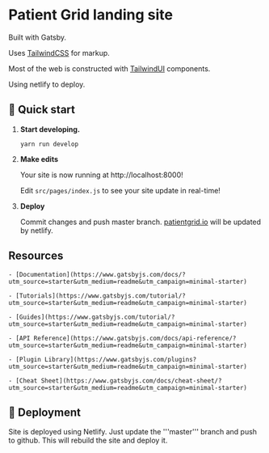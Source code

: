 # Patient Grid landing site

Built with Gatsby.

Uses [TailwindCSS](https://tailwindcss.com/) for markup.

Most of the web is constructed with [TailwindUI](https://tailwindui.com/) components.

Using netlify to deploy.


## 🚀 Quick start

1.  **Start developing.**

    ```shell
    yarn run develop
    ```

2.  **Make edits**

    Your site is now running at http://localhost:8000!

    Edit `src/pages/index.js` to see your site update in real-time!

3.  **Deploy**

    Commit changes and push master branch. [patientgrid.io](https://patientgrid.io) will be updated by netlify.



## Resources

    - [Documentation](https://www.gatsbyjs.com/docs/?utm_source=starter&utm_medium=readme&utm_campaign=minimal-starter)

    - [Tutorials](https://www.gatsbyjs.com/tutorial/?utm_source=starter&utm_medium=readme&utm_campaign=minimal-starter)

    - [Guides](https://www.gatsbyjs.com/tutorial/?utm_source=starter&utm_medium=readme&utm_campaign=minimal-starter)

    - [API Reference](https://www.gatsbyjs.com/docs/api-reference/?utm_source=starter&utm_medium=readme&utm_campaign=minimal-starter)

    - [Plugin Library](https://www.gatsbyjs.com/plugins?utm_source=starter&utm_medium=readme&utm_campaign=minimal-starter)

    - [Cheat Sheet](https://www.gatsbyjs.com/docs/cheat-sheet/?utm_source=starter&utm_medium=readme&utm_campaign=minimal-starter)

## 🚀 Deployment

Site is deployed  using Netlify. Just update the '''master''' branch and push to github.
This will rebuild the site and deploy it.

